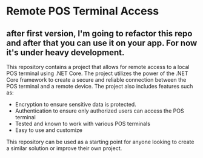 # Remote POS Terminal Access
## after first version, I'm going to refactor this repo and after that you can use it on your app. For now it's under heavy development.
This repository contains a project that allows for remote access to a local POS terminal using .NET Core. The project utilizes the power of the .NET Core framework to create a secure and reliable connection between the POS terminal and a remote device. The project also includes features such as:

- Encryption to ensure sensitive data is protected.
- Authentication to ensure only authorized users can access the POS terminal
- Tested and known to work with various POS terminals
- Easy to use and customize

This repository can be used as a starting point for anyone looking to create a similar solution or improve their own project.
